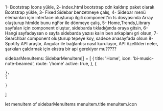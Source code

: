 1- Bootstrap Icons yükle,
2- index.html bootstrap cdn kaldırıp paket olarak Bootstrap yükle,
3- Fixed Sidebar benzetmeye çalış,
4- Sidebar menü elemanları için interface oluşturup ilgili component'in ts dosyasında Array oluşturup htmlde bunu ngFor ile dönmeye çalış,
5- Home,Trends,Library sayfaları için component oluştur, sidebarda tıkladığında oraya gitsin,
6- Hangi sayfadaysan o sayfa sidebarda yazısı kalın ben arkaplanı gri olsun,
7- Searchbar component oluşturup tepeye koy, sadece anasayfada olsun
8- Spotify API araştır, Angular ile bağlantısı nasıl kuruluyor, API özellikleri neler, şarkıları çaldırmak için ekstra bir api gerekiyor mu?????


sidebarMenuItems: SidebarMenuItem[] = [
    {
        title: 'Home',
        icon: 'bi-music-note-beamed',
        route: '/home'
        active: true,
    },
    {

    },
    {

    }
]

let menuItem of sidebarMenuItems
menuItem.title
menuItem.icon